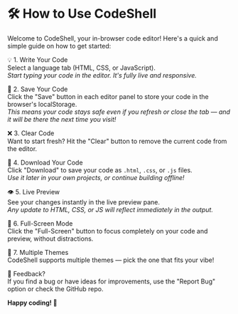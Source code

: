 # 🛠️ How to Use CodeShell

Welcome to CodeShell, your in-browser code editor! Here's a quick and simple guide on how to get started:

💡 1. Write Your Code  
Select a language tab (HTML, CSS, or JavaScript).  
*Start typing your code in the editor. It's fully live and responsive.*

💾 2. Save Your Code  
Click the "Save" button in each editor panel to store your code in the browser's localStorage.  
*This means your code stays safe even if you refresh or close the tab — and it will be there the next time you visit!*

❌ 3. Clear Code  
Want to start fresh? Hit the "Clear" button to remove the current code from the editor.

📄 4. Download Your Code  
Click "Download" to save your code as `.html`, `.css`, or `.js` files.  
*Use it later in your own projects, or continue building offline!*

👁️ 5. Live Preview  
See your changes instantly in the live preview pane.  
*Any update to HTML, CSS, or JS will reflect immediately in the output.*

🔲 6. Full-Screen Mode  
Click the "Full-Screen" button to focus completely on your code and preview, without distractions.

🎨 7. Multiple Themes  
CodeShell supports multiple themes — pick the one that fits your vibe!

💬 Feedback?  
If you find a bug or have ideas for improvements, use the "Report Bug" option or check the GitHub repo.

**Happy coding! 🚀**
